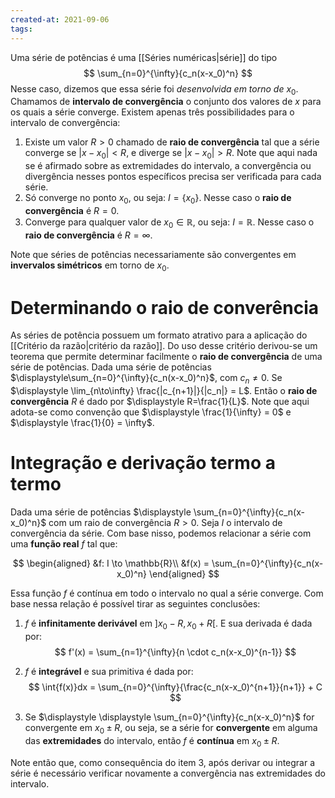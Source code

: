 ```yaml
---
created-at: 2021-09-06
tags:
---
```

Uma série de potências é uma [[Séries numéricas|série]] do tipo
$$
 \sum_{n=0}^{\infty}{c_n(x-x_0)^n}
$$
Nesse caso, dizemos que essa série foi *desenvolvida em torno de* $x_0$. Chamamos de **intervalo de convergência** o conjunto dos valores de $x$ para os quais a série converge. Existem apenas três possibilidades para o intervalo de convergência:

1. Existe um valor $R > 0$ chamado de **raio de convergência** tal que a série converge se $|x-x_0|<R$, e diverge se $|x-x_0|>R$. Note que aqui nada se é afirmado sobre as extremidades do intervalo, a convergência ou divergência nesses pontos específicos precisa ser verificada para cada série.
2. Só converge no ponto $x_0$, ou seja: $I = \{x_0\}$. Nesse caso o **raio de convergência** é $R=0$.
3. Converge para qualquer valor de $x_0 \in \mathbb{R}$, ou seja: $I = \mathbb{R}$. Nesse caso o **raio de convergência** é $R=\infty$.

Note que séries de potências necessariamente são convergentes em **invervalos simétricos** em torno de $x_0$.

# Determinando o raio de converência
As séries de potência possuem um formato atrativo para a aplicação do [[Critério da razão|critério da razão]]. Do uso desse critério derivou-se um teorema que permite determinar facilmente o **raio de convergência** de uma série de potências.
Dada uma série de potências $\displaystyle\sum_{n=0}^{\infty}{c_n(x-x_0)^n}$, com $\displaystyle c_n \neq 0$. Se $\displaystyle \lim_{n\to\infty} \frac{|c_{n+1}|}{|c_n|} = L$. Então o **raio de convergência** $R$ é dado por $\displaystyle R=\frac{1}{L}$. Note que aqui adota-se como convenção que $\displaystyle \frac{1}{\infty} = 0$ e $\displaystyle \frac{1}{0} = \infty$.

# Integração e derivação termo a termo
Dada uma série de potências $\displaystyle \sum_{n=0}^{\infty}{c_n(x-x_0)^n}$ com um raio de convergência $R > 0$. Seja $I$ o intervalo de convergência da série. Com base nisso, podemos relacionar a série com uma **função real** $f$ tal que:

$$
\begin{aligned}
    &f: I \to \mathbb{R}\\
    &f(x) = \sum_{n=0}^{\infty}{c_n(x-x_0)^n}
\end{aligned}
$$

Essa função $f$ é contínua em todo o intervalo no qual a série converge. Com base nessa relação é possível tirar as seguintes conclusões:

1. $f$ é **infinitamente derivável** em $]x_0 - R, x_0 + R[$. E sua derivada é dada por:
$$
f'(x) = \sum_{n=1}^{\infty}{n \cdot c_n(x-x_0)^{n-1}}
$$

2. $f$ é **integrável** e sua primitiva é dada por:
$$
\int{f(x)}dx = \sum_{n=0}^{\infty}{\frac{c_n(x-x_0)^{n+1}}{n+1}} + C
$$

3. Se $\displaystyle \displaystyle \sum_{n=0}^{\infty}{c_n(x-x_0)^n}$ for convergente em $x_0 \pm R$, ou seja, se a série for **convergente** em alguma das **extremidades** do intervalo, então $f$ é **contínua** em $x_0 \pm R$.

Note então que, como consequência do item 3, após derivar ou integrar a série é necessário verificar novamente a convergência nas extremidades do intervalo.